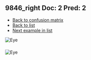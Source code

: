 ## 9846_right Doc: 2 Pred: 2
- [Back to confusion matrix](https://github.com/juliandewit/kaggle_retinopathy/blob/master/matrix.md)
- [Back to list](https://github.com/juliandewit/kaggle_retinopathy/blob/master/lists/22/list.md)
- [Next example in list](https://github.com/juliandewit/kaggle_retinopathy/blob/master/lists/22/98/9871_right.md)

![Eye](https://retinopaty.blob.core.windows.net/size1024/9846_right_2.jpeg)

### 

![Eye]()
